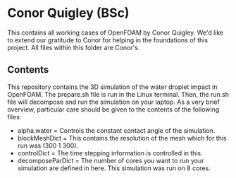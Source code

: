 # Conor Quigley (BSc)

This contains all working cases of OpenFOAM by Conor Quigley. We'd like to extend our gratitude to Conor for helping in the foundations of this project. All files within this folder are Conor's. 

## Contents

This repository contains the 3D simulation of the water droplet impact in OpenFOAM. The prepare.sh file is run in the Linux terminal. Then, the run.sh file will decompose and run the simulation on your laptop. As a very brief overview, particular care should be given to the contents of the following files:

- alpha.water = Controls the constant contact angle of the simulation.
- blockMeshDict = This contains the resolution of the mesh which for this run was (300 1 300).
- controlDict = The time stepping information is controlled in this.
- decomposeParDict = The number of cores you want to run your simulation are defined in here. This simulation was run on 8 cores. 
